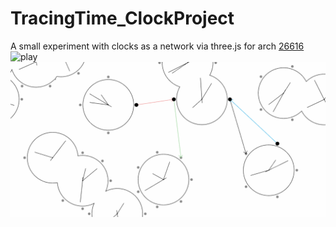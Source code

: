 # TracingTime_ClockProject
A small experiment with clocks as a network via three.js for arch [26616](https://tracingtime.studio/)
![play](https://654425479258270530ef88da--mellifluous-dusk-e2df91.netlify.app/)
![demo](screenshot.png)

